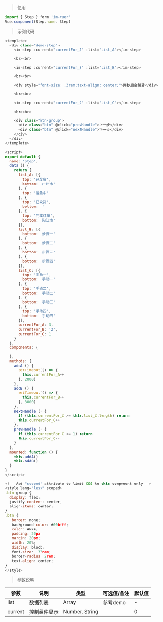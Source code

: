 
> 使用

```js
import { Step } form 'im-vuer'
Vue.component(Step.name, Step)
```

> 示例代码

```js
<template>
  <div class="demo-step">
    <im-step :current="currentFor_A" :list="list_A"></im-step>

    <br><br>

    <im-step :current="currentFor_B" :list="list_B"></im-step>

    <br><br>

    <div style="font-size: .3rem;text-align: center;">两秒后会跳转</div>

    <br><br>

    <im-step :current="currentFor_C" :list="list_C"></im-step>

    <br><br>

    <div class="btn-group">
      <div class="btn" @click="prevHandle">上一步</div>
      <div class="btn" @click="nextHandle">下一步</div>
    </div>
  </div>
</template>

<script>
export default {
  name: 'step',
  data () {
    return {
      list_A: [{
        top: '已发货',
        bottom: '广州市'
      }, {
        top: '运输中'
      }, {
        top: '已收货',
        bottom: ''
      }, {
        top: '完成订单',
        bottom: '阳江市'
      }],
      list_B: [{
        bottom: '步骤一'
      }, {
        bottom: '步骤二'
      }, {
        bottom: '步骤三'
      }, {
        bottom: '步骤四'
      }],
      list_C: [{
        top: '手动一',
        bottom: '手动一'
      }, {
        top: '手动二',
        bottom: '手动二'
      }, {
        bottom: '手动三'
      }, {
        top: '手动四',
        bottom: '手动四'
      }],
      currentFor_A: 3,
      currentFor_B: '2',
      currentFor_C: 1
    }
  },
  components: {

  },
  methods: {
    addA () {
      setTimeout(() => {
        this.currentFor_A++
      }, 2000)
    },
    addB () {
      setTimeout(() => {
        this.currentFor_B++
      }, 3000)
    },
    nextHandle () {
      if (this.currentFor_C >= this.list_C.length) return
      this.currentFor_C++
    },
    prevHandle () {
      if (this.currentFor_C <= 1) return
      this.currentFor_C--
    }
  },
  mounted: function () {
    this.addA()
    this.addB()
  }
}
</script>

<!-- Add "scoped" attribute to limit CSS to this component only -->
<style lang="less" scoped>
.btn-group {
  display: flex;
  justify-content: center;
  align-items: center;
}
.btn {
   border: none;
   background-color: #00bfff;
   color: #FFF;
   padding: 20px;
   margin: 20px;
   width: 20%;
   display: block;
   font-size: .37rem;
   border-radius: 2rem;
   text-align: center;
}
</style>

```
> 参数说明

  <div>
   <table>
    <thead>
     <tr>
      <th>参数</th> 
      <th>说明</th> 
      <th>类型</th> 
      <th>可选值/备注</th> 
      <th>默认值</th>
     </tr>
    </thead> 
    <tbody>
    <tr>
      <td>list</td> 
      <td>数据列表</td> 
      <td>Array</td> 
      <td>参考demo</td> 
      <td>-</td>
    </tr>
    <tr>
      <td>current</td> 
      <td>控制组件显示</td> 
      <td>Number, String</td> 
      <td></td> 
      <td>0</td>
    </tr>
    </tbody>
   </table>
  </div>
  
